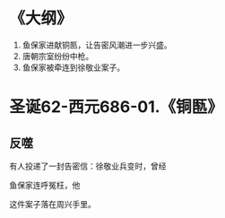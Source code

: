 
# 《大纲》

1. 鱼保家进献铜匦，让告密风潮进一步兴盛。
2. 唐朝宗室纷纷中枪。
3. 鱼保家被牵连到徐敬业案子。


# 圣诞62-西元686-01.《铜匦》

## 反噬

有人投递了一封告密信：徐敬业兵变时，曾经

鱼保家连呼冤枉，他

这件案子落在周兴手里。

